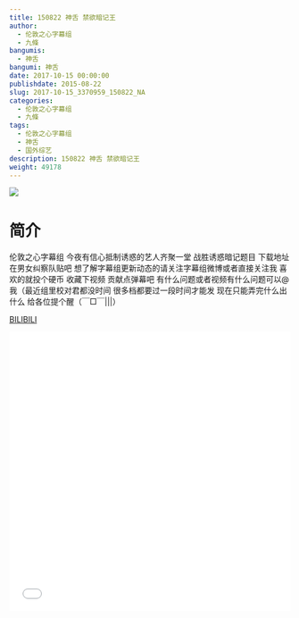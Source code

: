 ```yaml
---
title: 150822 神舌 禁欲暗记王
author: 
  - 伦敦之心字幕组
  - 九條
bangumis: 
  - 神舌
bangumi: 神舌
date: 2017-10-15 00:00:00
publishdate: 2015-08-22
slug: 2017-10-15_3370959_150822_NA
categories: 
  - 伦敦之心字幕组
  - 九條
tags: 
  - 伦敦之心字幕组
  - 神舌
  - 国外综艺
description: 150822 神舌 禁欲暗记王
weight: 49178
---
```


![](https://i.imgur.com/Az9deZ1.jpg)

# 简介  
伦敦之心字幕组 今夜有信心抵制诱惑的艺人齐聚一堂 战胜诱惑暗记题目 下载地址在男女纠察队贴吧 想了解字幕组更新动态的请关注字幕组微博或者直接关注我 喜欢的就投个硬币 收藏下视频 贡献点弹幕吧 有什么问题或者视频有什么问题可以@我（最近组里校对君都没时间 很多档都要过一段时间才能发 现在只能弄完什么出什么 给各位提个醒（￣□￣|||）

  [BILIBILI](https://www.bilibili.com/video/av3370959/)


  <iframe src="//www.bilibili.com/html/html5player.html?cid=5336512&aid=3370959" width="100%" height="500" frameborder="0" allowfullscreen="allowfullscreen"></iframe>
